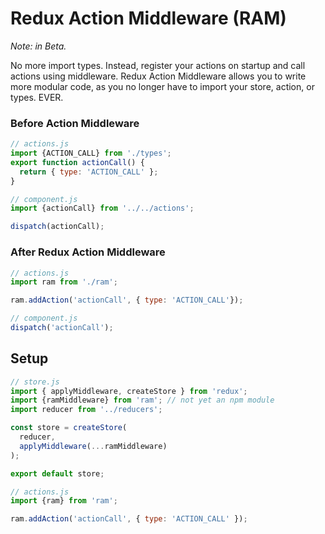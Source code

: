 # Redux Action Middleware (RAM)

*Note: in Beta.*

No more import types. Instead, register your actions on startup and call actions using middleware. Redux Action Middleware allows you to write more modular code, as you no longer have to import your store, action, or types. EVER.

### Before Action Middleware

```js
// actions.js
import {ACTION_CALL} from './types';
export function actionCall() {
  return { type: 'ACTION_CALL' };
}

// component.js
import {actionCall} from '../../actions';

dispatch(actionCall);
```

### After Redux Action Middleware

```js
// actions.js
import ram from './ram';

ram.addAction('actionCall', { type: 'ACTION_CALL'});

// component.js
dispatch('actionCall');
```


## Setup

```js
// store.js
import { applyMiddleware, createStore } from 'redux';
import {ramMiddleware} from 'ram'; // not yet an npm module
import reducer from '../reducers';

const store = createStore(
  reducer,
  applyMiddleware(...ramMiddleware)
);

export default store;

// actions.js
import {ram} from 'ram';

ram.addAction('actionCall', { type: 'ACTION_CALL' });
```

